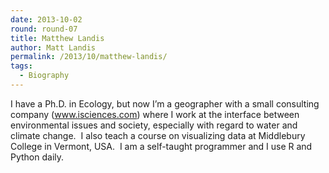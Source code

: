 ```yaml
---
date: 2013-10-02
round: round-07
title: Matthew Landis
author: Matt Landis
permalink: /2013/10/matthew-landis/
tags:
  - Biography
---
```

I have a Ph.D. in Ecology, but now I&#8217;m a geographer with a small consulting company (www.isciences.com) where I work at the interface between environmental issues and society, especially with regard to water and climate change.  I also teach a course on visualizing data at Middlebury College in Vermont, USA.  I am a self-taught programmer and I use R and Python daily.
